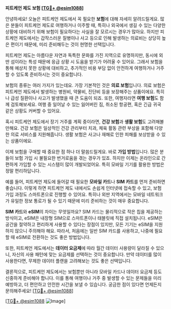**피트케언 제도 보험 [[TG💪+ @esim1088](https://t.me/s/esim1088)]**

안녕하세요! 오늘은 피트케언 제도에서 꼭 필요한 **보험**에 대해 자세히 알려드릴게요. 많은 분들이 피트케언 제도로 여행하거나 이주할 때, 특히나 외국에서 생길 수 있는 다양한 상황에 대비하기 위해 보험이 필요하다는 사실을 잘 모르시는 경우가 많아요. 하지만 피트케언 제도에서는 갑작스러운 질병이나 사고 등으로 인해 발생하는 의료비는 상당히 높은 편이기 때문에, 미리 준비해두는 것이 현명한 선택입니다.

피트케언 제도는 아름다운 자연과 독특한 문화를 가진 지역으로 유명하지만, 동시에 외딴 섬이라는 특성 때문에 응급 상황 시 도움을 받기가 어려울 수 있어요. 그래서 보험을 통해 예상치 못한 상황에 대비하고, 추가적인 비용 부담 없이 안전하게 여행하거나 거주할 수 있도록 준비하시는 것이 중요합니다.

보험의 종류는 여러 가지가 있는데요. 가장 기본적인 것은 **의료 보험**입니다. 의료 보험은 피트케언 제도에서 발생하는 병원비, 약물비, 진단비 등을 보장해주는 상품이에요. 특히나 급성 질환이나 사고가 발생했을 때 큰 도움이 되죠. 또한, 여행자라면 **여행 보험**도 함께 검토해보세요. 여행 중 일어날 수 있는 잃어버린 짐, 취소된 항공편, 혹은 긴급 귀국 같은 상황도 커버할 수 있어요.

혹시 피트케언 제도에서 장기 거주를 계획 중이라면, **건강 보험**과 **생활 보험**도 고려해볼 만해요. 건강 보험은 일상적인 건강 관리부터 치과, 체육 활동 관련 부상을 포함해 다양한 의료 서비스를 지원해줍니다. 생활 보험은 사고나 재해로 인한 피해를 보상받을 수 있는 상품이에요.

이제 보험을 구매할 때 중요한 점 하나 더 말씀드릴게요. 바로 **가입 방법**입니다. 많은 분들이 보험 가입 시 불필요한 번거로움을 겪는 경우가 있죠. 하지만 이제는 온라인으로 간편하게 가입할 수 있는 시스템이 많이 개발되었어요. 특히 모바일 기기를 활용한 방법은 정말 편리하답니다.

예를 들어, 피트케언 제도에 들어갈 때 필요한 **모바일 카드**나 **SIM 카드**를 먼저 준비하면 좋습니다. 이렇게 하면 피트케언 제도 내에서도 손쉽게 인터넷에 접속할 수 있고, 보험 가입 과정도 스마트폰으로 진행할 수 있어요. 특히나 외딴 지역에서는 모바일 네트워크가 유일한 정보 통로가 될 수 있기 때문에 미리 준비하는 것이 매우 중요합니다.

**SIM 카드**와 **eSIM**의 차이는 무엇일까요? SIM 카드는 물리적으로 작은 칩을 제공하는 방식이고, eSIM은 내장형 SIM으로 스마트폰이나 태블릿에 직접 설치됩니다. eSIM은 공간을 절약하고 편리하게 사용할 수 있다는 장점이 있지만, 모든 기기는 eSIM을 지원하지 않으니 주의해야 해요. 따라서, 처음에는 일반 SIM 카드를 사용하고, 나중에 필요할 때 eSIM로 전환하는 것도 좋은 방법입니다.

또한, 피트케언 제도에서는 **데이터 요금제**에 따라 월간 데이터 사용량이 달라질 수 있으니, 자신의 사용 패턴에 맞는 요금제를 선택하는 것이 중요합니다. 만약 데이터를 많이 사용한다면, 무제한 데이터 플랜을 고려해보는 것도 좋은 선택입니다.

결론적으로, 피트케언 제도에서는 보험뿐만 아니라 모바일 카드나 데이터 요금제 등도 신중하게 준비해야 합니다. 이를 통해 여행이나 거주 중 발생할 수 있는 문제들을 미리 예방하고, 더 편안하고 안전한 시간을 보낼 수 있습니다. 궁금한 점이 있다면 언제든지 문의해주세요! [[TG💪+ @esim1088](https://t.me/s/esim1088)]

[[TG💪+ @esim1088](https://t.me/s/esim1088) ![Image](https://i.postimg.cc/Y0z9fWf4/image.png)]